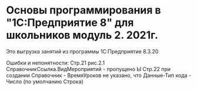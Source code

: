 # Основы программирования в "1С:Предприятие 8" для школьников модуль 2. 2021г.
Это выгрузка занятий из программы 1С:Предприятие 8.3.20

Ошибки и непонятности:
Стр.21 рис.2.1 СправочникСсылка.ВидМероприятий - пропущено Ы
Стр.22 при создании Справочник - ВремяУроков не указано, что Данные-Тип кода - Число (по умолчанию Строка)
